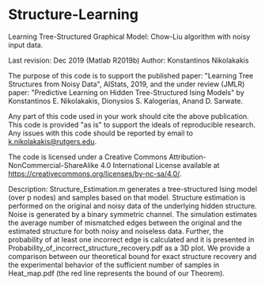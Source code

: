 # Structure-Learning
Learning Tree-Structured Graphical Model: Chow-Liu algorithm with noisy input data.

Last revision: Dec 2019 (Matlab R2019b) Author: Konstantinos Nikolakakis

The purpose of this code is to support the published paper: "Learning Tree Structures from Noisy Data", AIStats, 2019,
and the under review (JMLR) paper: "Predictive Learning on Hidden Tree-Structured Ising Models" by Konstantinos E. Nikolakakis, Dionysios S. Kalogerias, Anand D. Sarwate.

Any part of this code used in your work should cite the above publication.
This code is provided "as is" to support the ideals of reproducible research. Any issues with this code should be reported by email to k.nikolakakis@rutgers.edu. 

The code is licensed under a Creative Commons Attribution-NonCommercial-ShareAlike 4.0 International License available at https://creativecommons.org/licenses/by-nc-sa/4.0/.

Description: Structure_Estimation.m generates a tree-structured Ising model (over p nodes) and samples based on that model. Structure estimation is performed on the original and noisy data of the underlying hidden structure. Noise is generated by a binary symmetric channel. The simulation estimates the average number of mismatched edges between the original and the estimated structure for both noisy and noiseless data. Further, the probability of at least one incorrect edge is calculated and it is presented in Probability_of_incorrect_structure_recovery.pdf as a 3D plot. We provide a comparison between our theoretical bound for exact structure recovery and the experimental behavior of the sufficient number of samples in Heat_map.pdf (the red line represents the bound of our Theorem).
